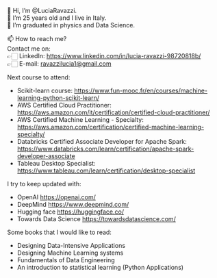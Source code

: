 
👋 Hi, I’m @LuciaRavazzi. <br>
👀 I’m 25 years old and I live in Italy. <br>
🏢 I’m graduated in physics and Data Science. <br>

📫 How to reach me? <br>
 Contact me on: <br>
 👉🏻 LinkedIn: https://www.linkedin.com/in/lucia-ravazzi-98720818b/ <br>
 👉🏻 E-mail: ravazzilucia1@gmail.com <br>
    
Next course to attend:
- Scikit-learn course: https://www.fun-mooc.fr/en/courses/machine-learning-python-scikit-learn/
- AWS Certified Cloud Practitioner: https://aws.amazon.com/it/certification/certified-cloud-practitioner/
- AWS Certified Machine Learning - Specialty: https://aws.amazon.com/certification/certified-machine-learning-specialty/
- Databricks Certified Associate Developer for Apache Spark: https://www.databricks.com/learn/certification/apache-spark-developer-associate
- Tableau Desktop Specialist: https://www.tableau.com/learn/certification/desktop-specialist

I try to keep updated with:
- OpenAI https://openai.com/
- DeepMind https://www.deepmind.com/
- Hugging face https://huggingface.co/
- Towards Data Science https://towardsdatascience.com/

Some books that I would like to read:
- Designing Data-Intensive Applications 
- Designing Machine Learning systems
- Fundamentals of Data Engineering
- An introduction to statistical learning (Python Applications)

<!---
LuciaRavazzi/LuciaRavazzi is a ✨ special ✨ repository because its `README.md` (this file) appears on your GitHub profile.
You can click the Preview link to take a look at your changes.
--->
